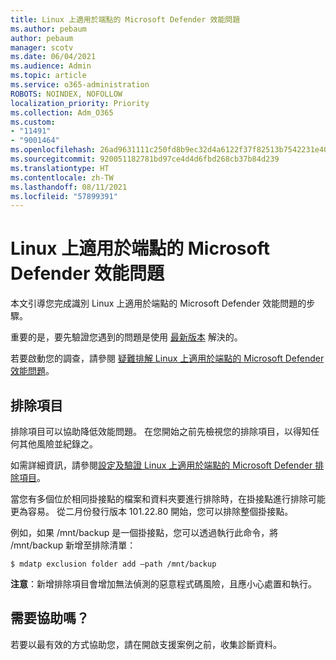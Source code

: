 ```yaml
---
title: Linux 上適用於端點的 Microsoft Defender 效能問題
ms.author: pebaum
author: pebaum
manager: scotv
ms.date: 06/04/2021
ms.audience: Admin
ms.topic: article
ms.service: o365-administration
ROBOTS: NOINDEX, NOFOLLOW
localization_priority: Priority
ms.collection: Adm_O365
ms.custom:
- "11491"
- "9001464"
ms.openlocfilehash: 26ad9631111c250fd8b9ec32d4a6122f37f82513b7542231e402317aea4949dd
ms.sourcegitcommit: 920051182781bd97ce4d4d6fbd268cb37b84d239
ms.translationtype: HT
ms.contentlocale: zh-TW
ms.lasthandoff: 08/11/2021
ms.locfileid: "57899391"
---
```

# <a name="performance-issues-for-microsoft-defender-for-endpoint-on-linux"></a>Linux 上適用於端點的 Microsoft Defender 效能問題

本文引導您完成識別 Linux 上適用於端點的 Microsoft Defender 效能問題的步驟。

重要的是，要先驗證您遇到的問題是使用 [最新版本](https://docs.microsoft.com/microsoft-365/security/defender-endpoint/linux-whatsnew) 解決的。 

若要啟動您的調查，請參閱 [疑難排解 Linux 上適用於端點的 Microsoft Defender 效能問題](https://docs.microsoft.com/microsoft-365/security/defender-endpoint/linux-support-perf)。

## <a name="exclusions"></a>排除項目

排除項目可以協助降低效能問題。 在您開始之前先檢視您的排除項目，以得知任何其他風險並紀錄之。

如需詳細資訊，請參閱[設定及驗證 Linux 上適用於端點的 Microsoft Defender 排除項目](https://docs.microsoft.com/microsoft-365/security/defender-endpoint/linux-exclusions)。

當您有多個位於相同掛接點的檔案和資料夾要進行排除時，在掛接點進行排除可能更為容易。 從二月份發行版本 101.22.80 開始，您可以排除整個掛接點。

例如，如果 /mnt/backup 是一個掛接點，您可以透過執行此命令，將 /mnt/backup 新增至排除清單：

`$ mdatp exclusion folder add –path /mnt/backup`

**注意**：新增排除項目會增加無法偵測的惡意程式碼風險，且應小心處置和執行。

## <a name="need-help"></a>需要協助嗎？

若要以最有效的方式協助您，請在開啟支援案例之前，收集診斷資料。
